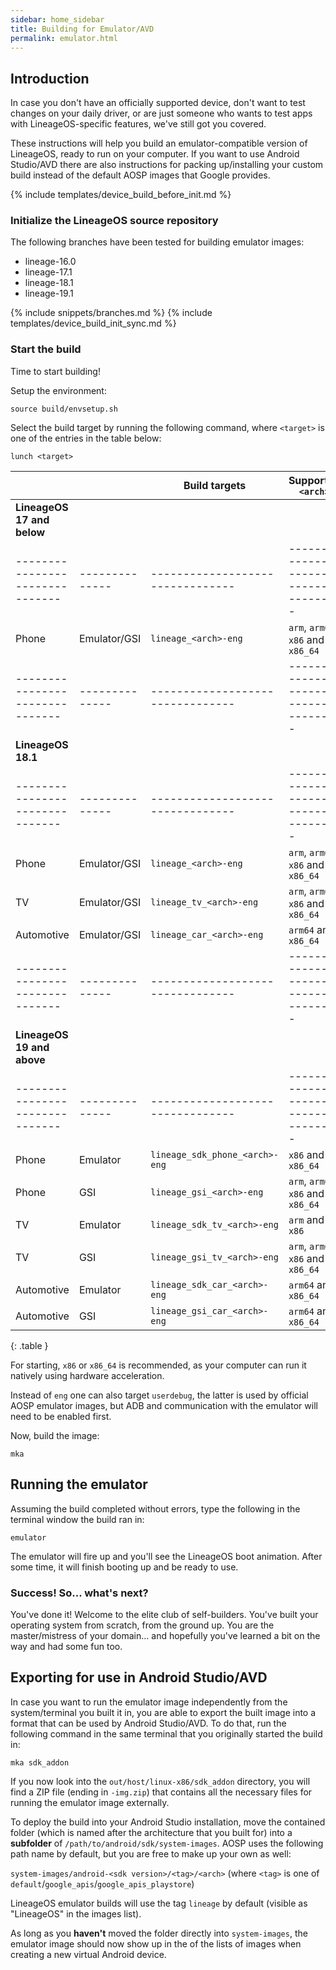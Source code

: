 ```yaml
---
sidebar: home_sidebar
title: Building for Emulator/AVD
permalink: emulator.html
---
```


## Introduction

In case you don't have an officially supported device, don't want to test changes on your daily driver, or are just someone who wants to test apps with LineageOS-specific features, we've still got you covered.

These instructions will help you build an emulator-compatible version of LineageOS, ready to run on your computer. If you want to use Android Studio/AVD there are also instructions for packing up/installing your
custom build instead of the default AOSP images that Google provides.


{% include templates/device_build_before_init.md %}


### Initialize the LineageOS source repository

The following branches have been tested for building emulator images:

* lineage-16.0
* lineage-17.1
* lineage-18.1
* lineage-19.1

{% include snippets/branches.md %}
{% include templates/device_build_init_sync.md %}

### Start the build

Time to start building!

Setup the environment:
```
source build/envsetup.sh
```
Select the build target by running the following command, where `<target>` is one of the entries in the table below:

```
lunch <target>
```

|                               |              |  Build targets                 |  Supported `<arch>`                |
|-------------------------------|--------------|--------------------------------|------------------------------------|
| **LineageOS 17 and below**    |              |                                |                                    |
|-------------------------------|--------------|--------------------------------|------------------------------------|
| Phone                         | Emulator/GSI | `lineage_<arch>-eng`           | `arm`, `arm64`, `x86` and `x86_64` |
|-------------------------------|--------------|--------------------------------|------------------------------------|
| **LineageOS 18.1**            |              |                                |                                    |
|-------------------------------|--------------|--------------------------------|------------------------------------|
| Phone                         | Emulator/GSI | `lineage_<arch>-eng`           | `arm`, `arm64`, `x86` and `x86_64` |
| TV                            | Emulator/GSI | `lineage_tv_<arch>-eng`        | `arm`, `arm64`, `x86` and `x86_64` |
| Automotive                    | Emulator/GSI | `lineage_car_<arch>-eng`       | `arm64` and `x86_64`               |
|-------------------------------|--------------|--------------------------------|------------------------------------|
| **LineageOS 19 and above**    |              |                                |                                    |
|-------------------------------|--------------|--------------------------------|------------------------------------|
| Phone                         | Emulator     | `lineage_sdk_phone_<arch>-eng` | `x86` and `x86_64`                 |
| Phone                         | GSI          | `lineage_gsi_<arch>-eng`       | `arm`, `arm64`, `x86` and `x86_64` |
| TV                            | Emulator     | `lineage_sdk_tv_<arch>-eng`    | `arm` and `x86`                    |
| TV                            | GSI          | `lineage_gsi_tv_<arch>-eng`    | `arm`, `arm64`, `x86` and `x86_64` |
| Automotive                    | Emulator     | `lineage_sdk_car_<arch>-eng`   | `arm64` and `x86_64`               |
| Automotive                    | GSI          | `lineage_gsi_car_<arch>-eng`   | `arm64` and `x86_64`               |
{: .table }


For starting, `x86` or `x86_64` is recommended, as your computer can run it natively using hardware acceleration.

Instead of `eng` one can also target `userdebug`, the latter is used by official AOSP emulator images, but ADB and communication with the emulator will need to be enabled first.

Now, build the image:
```
mka
```

## Running the emulator

Assuming the build completed without errors, type the following in the terminal window the build ran in:

```
emulator
```

The emulator will fire up and you'll see the LineageOS boot animation. After some time, it will finish booting up and be ready to use.


### Success! So... what's next?

You've done it! Welcome to the elite club of self-builders. You've built your operating system from scratch, from the ground up. You are the master/mistress of your domain... and
hopefully you've learned a bit on the way and had some fun too.


## Exporting for use in Android Studio/AVD

In case you want to run the emulator image independently from the system/terminal you built it in, you are able to export the built image into a format that can be used by Android Studio/AVD.
To do that, run the following command in the same terminal that you originally started the build in:

```
mka sdk_addon
```

If you now look into the `out/host/linux-x86/sdk_addon` directory, you will find a ZIP file (ending in `-img.zip`) that contains all the necessary files for running the emulator image externally.

To deploy the build into your Android Studio installation, move the contained folder (which is named after the architecture that you built for) into a **subfolder** of `/path/to/android/sdk/system-images`.
AOSP uses the following path name by default, but you are free to make up your own as well:

`system-images/android-<sdk version>/<tag>/<arch>` (where `<tag>` is one of `default`/`google_apis`/`google_apis_playstore`)

LineageOS emulator builds will use the tag `lineage` by default (visible as "LineageOS" in the images list).

As long as you **haven't** moved the folder directly into `system-images`, the emulator image should now show up in the of the lists of images when creating a new virtual Android device.
